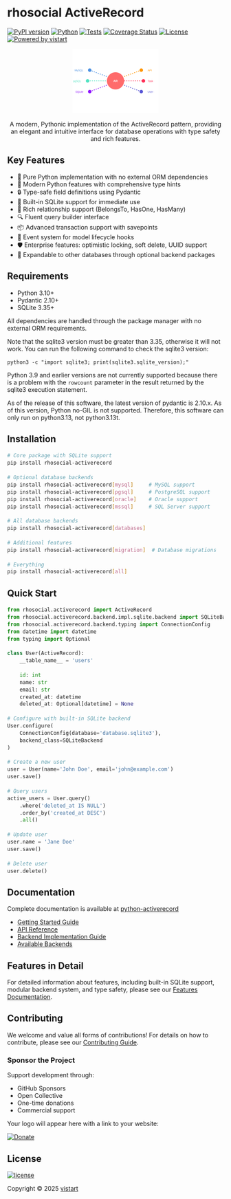 # rhosocial ActiveRecord

[![PyPI version](https://badge.fury.io/py/rhosocial-activerecord.svg)](https://badge.fury.io/py/rhosocial-activerecord)
[![Python](https://img.shields.io/pypi/pyversions/rhosocial-activerecord.svg)](https://pypi.org/project/rhosocial-activerecord/)
[![Tests](https://github.com/rhosocial/python-activerecord/actions/workflows/actions.yml/badge.svg)](https://github.com/rhosocial/python-activerecord/actions)
[![Coverage Status](https://codecov.io/gh/rhosocial/python-activerecord/branch/main/graph/badge.svg)](https://app.codecov.io/gh/rhosocial/python-activerecord/tree/main)
[![License](https://img.shields.io/github/license/rhosocial/python-activerecord.svg)](https://github.com/rhosocial/python-activerecord/blob/main/LICENSE)
[![Powered by vistart](https://img.shields.io/badge/Powered_by-vistart-blue.svg)](https://github.com/vistart)

<div align="center">
    <img src="docs/images/logo.svg" alt="rhosocial ActiveRecord Logo" width="200"/>
    <p>A modern, Pythonic implementation of the ActiveRecord pattern, providing an elegant and intuitive interface for database operations with type safety and rich features.</p>
</div>

## Key Features

- 🎯 Pure Python implementation with no external ORM dependencies
- 🚀 Modern Python features with comprehensive type hints
- 🔒 Type-safe field definitions using Pydantic
- 💾 Built-in SQLite support for immediate use
- 🔄 Rich relationship support (BelongsTo, HasOne, HasMany)
- 🔍 Fluent query builder interface
- 📦 Advanced transaction support with savepoints
- 🎯 Event system for model lifecycle hooks
- 🛡️ Enterprise features: optimistic locking, soft delete, UUID support
- 🔌 Expandable to other databases through optional backend packages

## Requirements

- Python 3.10+
- Pydantic 2.10+
- SQLite 3.35+

All dependencies are handled through the package manager with no external ORM requirements.

Note that the sqlite3 version must be greater than 3.35, otherwise it will not work.
You can run the following command to check the sqlite3 version:

```shell
python3 -c "import sqlite3; print(sqlite3.sqlite_version);"
```

Python 3.9 and earlier versions are not currently supported because there is a problem with the `rowcount` parameter
in the result returned by the sqlite3 execution statement.

As of the release of this software, the latest version of pydantic is 2.10.x. As of this version,
Python no-GIL is not supported. Therefore, this software can only run on python3.13, not python3.13t.

## Installation

```bash
# Core package with SQLite support
pip install rhosocial-activerecord

# Optional database backends
pip install rhosocial-activerecord[mysql]     # MySQL support
pip install rhosocial-activerecord[pgsql]     # PostgreSQL support
pip install rhosocial-activerecord[oracle]    # Oracle support
pip install rhosocial-activerecord[mssql]     # SQL Server support

# All database backends
pip install rhosocial-activerecord[databases]

# Additional features
pip install rhosocial-activerecord[migration]  # Database migrations

# Everything
pip install rhosocial-activerecord[all]
```

## Quick Start

```python
from rhosocial.activerecord import ActiveRecord
from rhosocial.activerecord.backend.impl.sqlite.backend import SQLiteBackend
from rhosocial.activerecord.backend.typing import ConnectionConfig
from datetime import datetime
from typing import Optional

class User(ActiveRecord):
    __table_name__ = 'users'
    
    id: int
    name: str
    email: str
    created_at: datetime
    deleted_at: Optional[datetime] = None

# Configure with built-in SQLite backend
User.configure(
    ConnectionConfig(database='database.sqlite3'),
    backend_class=SQLiteBackend
)

# Create a new user
user = User(name='John Doe', email='john@example.com')
user.save()

# Query users
active_users = User.query()
    .where('deleted_at IS NULL')
    .order_by('created_at DESC')
    .all()

# Update user
user.name = 'Jane Doe'
user.save()

# Delete user
user.delete()
```

## Documentation

Complete documentation is available at [python-activerecord](https://docs.python-activerecord.dev.rho.social/)

- [Getting Started Guide](https://rhosocial-activerecord.readthedocs.io/en/latest/getting_started.html)
- [API Reference](https://rhosocial-activerecord.readthedocs.io/en/latest/api/)
- [Backend Implementation Guide](https://rhosocial-activerecord.readthedocs.io/en/latest/storage_backends/implementing.html)
- [Available Backends](https://rhosocial-activerecord.readthedocs.io/en/latest/storage_backends/available.html)

## Features in Detail
For detailed information about features, including built-in SQLite support, modular backend system, and type safety, please see our [Features Documentation](https://rhosocial-activerecord.readthedocs.io/en/latest/features/).

## Contributing
We welcome and value all forms of contributions! For details on how to contribute, please see our [Contributing Guide](CONTRIBUTING.md).

### Sponsor the Project

Support development through:
- GitHub Sponsors
- Open Collective
- One-time donations
- Commercial support

Your logo will appear here with a link to your website:

[![Donate](https://liberapay.com/assets/widgets/donate.svg)](https://liberapay.com/vistart/donate)

## License

[![license](https://img.shields.io/github/license/rhosocial/python-activerecord.svg)](https://github.com/rhosocial/python-activerecord/blob/main/LICENSE)

Copyright © 2025 [vistart](https://github.com/vistart)
